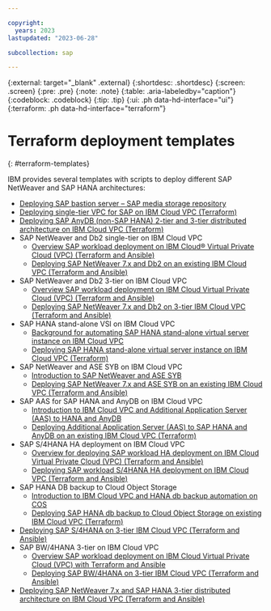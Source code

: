 ```yaml
---

copyright:
  years: 2023
lastupdated: "2023-06-28"

subcollection: sap

---
```


{:external: target="_blank" .external}
{:shortdesc: .shortdesc}
{:screen: .screen}
{:pre: .pre}
{:note: .note}
{:table: .aria-labeledby="caption"}
{:codeblock: .codeblock}
{:tip: .tip}
{:ui: .ph data-hd-interface="ui"}
{:terraform: .ph data-hd-interface="terraform"}

# Terraform deployment templates
{: #terraform-templates}

IBM provides several templates with scripts to deploy different SAP NetWeaver and SAP HANA architectures:

*   [Deploying  SAP bastion server – SAP media storage repository](/docs/sap?topic=sap-sap-bastion-server&interface=terraform)
*   [Deploying single-tier VPC for SAP on IBM Cloud VPC  (Terraform)](/docs/sap?topic=sap-create-terraform-single-tier-vpc-sap&interface=terraform)
*   [Deploying SAP AnyDB (non-SAP HANA) 2-tier and 3-tier distributed architecture on IBM Cloud VPC (Terraform)](/docs/sap?topic=sap-create-terraform-multi-tier-vpc-anydb-sap&interface=terraform)
*   SAP NetWeaver and Db2 single-tier on IBM Cloud VPC
    *   [Overview SAP workload deployment on IBM Cloud® Virtual Private Cloud (VPC) (Terraform and Ansible)](/docs/sap?topic=sap-components-terraform-nw-db2-terraform&interface)
    *   [Deploying SAP NetWeaver 7.x and Db2 on an existing IBM Cloud VPC (Terraform and Ansible)](/docs/sap?topic=sap-sap-terraform-nw-db2-existing-vpc&interface=terraform)
*   SAP NetWeaver and Db2 3-tier on IBM Cloud VPC
    *   [Overview SAP workload deployment on IBM Cloud Virtual Private Cloud (VPC) (Terraform and Ansible)](/docs/sap?topic=sap-components-terraform-3tier-nw-db2-terraform&interface=terraform)
    *   [Deploying SAP NetWeaver 7.x and Db2 on 3-tier IBM Cloud VPC (Terraform and Ansible)](/docs/sap?topic=sap-sap-terraform-3tier-nw-db2&interface=terraform)
*   SAP HANA stand-alone VSI on IBM Cloud VPC
    *   [Background for automating SAP HANA stand-alone virtual server instance on IBM Cloud VPC](/docs/sap?topic=sap-sap-hana-vpc-background&interface=terraform)
    *   [Deploying SAP HANA stand-alone virtual server instance on IBM Cloud VPC (Terraform)](/docs/sap?topic=sap-automate-terraform-sap-hana-vsi&interface=terraform)
*   SAP NetWeaver and ASE SYB on IBM Cloud VPC
    *   [Introduction to SAP NetWeaver and ASE SYB](/docs/sap?topic=sap-intro-automate-nw-asesyb-terraform-ansible&interface=terraform)
    *   [Deploying SAP NetWeaver 7.x and ASE SYB on an existing IBM Cloud VPC  (Terraform and Ansible)](/docs/sap?topic=sap-automate-nw-asesyb-terraform-ansible&interface=terraform)
*   SAP AAS for SAP HANA and AnyDB on IBM Cloud VPC
    *   [Introduction to IBM Cloud VPC and Additional Application Server (AAS) to HANA and AnyDB](/docs/sap?topic=sap-intro-automate-aas-hana-anydb-terraform-ansible&interface=terraform)
    *   [Deploying Additional Application Server (AAS) to SAP HANA and AnyDB on an existing IBM Cloud VPC (Terraform)](/docs/sap?topic=sap-automate-hana-aas-anydb-terraform-ansible&interface=terraform)
*   SAP S/4HANA HA deployment on IBM Cloud VPC
    *   [Overview for deploying SAP workload HA deployment on IBM Cloud Virtual Private Cloud (VPC) (Terraform and Ansible)](/docs/sap?topic=sap-automate-sap-ha-deployment-overview&interface=terraform)
    *   [Deploying SAP workload S/4HANA HA deployment on IBM Cloud VPC (Terraform and Ansible)](/docs/sap?topic=sap-automate-s4hana-ha-terraform-ansible&interface=terraform)
*   SAP HANA DB backup to Cloud Object Storage
    *   [Introduction to IBM Cloud VPC and HANA db backup automation on COS](/docs/sap?topic=sap-sap-automate-intro-hana-db-backup-cos&interface=terraform)
    *   [Deploying SAP HANA db backup to Cloud Object Storage on existing IBM Cloud VPC (Terraform)](/docs/sap?topic=sap-sap-automate-hana-db-backup-cos-deploy&interface=terraform)
*   [Deploying SAP S/4HANA on 3-tier IBM Cloud VPC (Terraform and Ansible)](/docs/sap?topic=sap-automate-s4hana-terraform-ansible&interface=terraform)
*   SAP BW/4HANA 3-tier on IBM Cloud VPC
    *   [Overview SAP workload deployment on IBM Cloud Virtual Private Cloud (VPC) with Terraform and Ansible](/docs/sap?topic=sap-sap-automate-bw-4hana-overview&interface=terraform)
    *   [Deploying SAP BW/4HANA on 3-tier IBM Cloud VPC (Terraform and Ansible)](/docs/sap?topic=sap-bw4hana-automation-on-vpc&interface=terraform)
*   [Deploying SAP NetWeaver 7.x and SAP HANA 3-tier distributed architecture on IBM Cloud VPC (Terraform and Ansible)](/docs/sap?topic=sap-create-terraform-3tier-nw-hana-vpc-ansible&interface=terraform)
